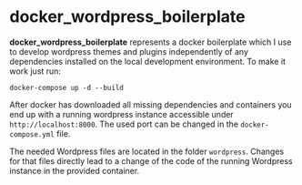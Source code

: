 # docker_wordpress_boilerplate

**docker_wordpress_boilerplate** represents a docker boilerplate which I use to develop wordpress themes and plugins independently of any dependencies installed on the local development environment. To make it work just run:
```
docker-compose up -d --build
```
After docker has downloaded all missing dependencies and containers you end up with a running wordpress instance accessible under `http://localhost:8000`. The used port can be changed in the `docker-compose.yml` file.

The needed Wordpress files are located in the folder `wordpress`. Changes for that files directly lead to a change of the code of the running Wordpress instance in the provided container.